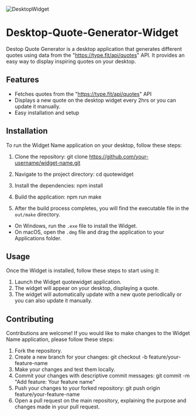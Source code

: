 ![DesktopWidget](https://github.com/ZaidMujahid/Desktop-Quote-Generator-Widget/assets/89090882/6f9df088-6317-43b4-8ed3-55bf74b73e64)

# Desktop-Quote-Generator-Widget

Destop Quote Generator is a desktop application that generates different quotes using data from the "https://type.fit/api/quotes" API. It provides an easy way to display inspiring quotes on your desktop.

## Features

- Fetches quotes from the "https://type.fit/api/quotes" API
- Displays a new quote on the desktop widget every 2hrs or you can update it manually.
- Easy installation and setup

## Installation

To run the Widget Name application on your desktop, follow these steps:

1. Clone the repository:
git clone https://github.com/your-username/widget-name.git

2. Navigate to the project directory:
cd quotewidget

3. Install the dependencies:
npm install

4. Build the application:
npm run make

5. After the build process completes, you will find the executable file in the `out/make` directory.
- On Windows, run the `.exe` file to install the Widget.
- On macOS, open the `.dmg` file and drag the application to your Applications folder.

## Usage

Once the Widget is installed, follow these steps to start using it:

1. Launch the Widget quotewidget application.
2. The widget will appear on your desktop, displaying a quote.
3. The widget will automatically update with a new quote periodically or you can also update it manually.

## Contributing

Contributions are welcome! If you would like to make changes to the Widget Name application, please follow these steps:

1. Fork the repository.
2. Create a new branch for your changes:
git checkout -b feature/your-feature-name
3. Make your changes and test them locally.
4. Commit your changes with descriptive commit messages:
git commit -m "Add feature: Your feature name"
5. Push your changes to your forked repository:
git push origin feature/your-feature-name
6. Open a pull request on the main repository, explaining the purpose and changes made in your pull request.



